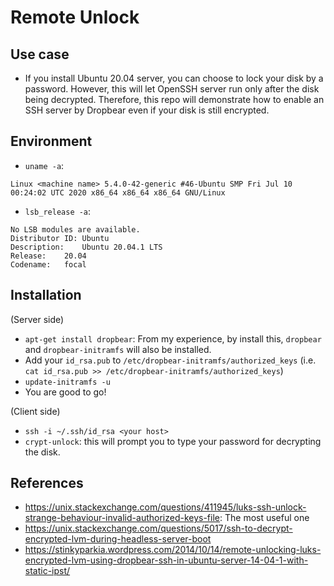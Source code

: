 # Remote Unlock

## Use case
* If you install Ubuntu 20.04 server, you can choose to lock your disk by a password. However, this will let OpenSSH server run only after the disk being decrypted. Therefore, this repo will demonstrate how to enable an SSH server by Dropbear even if your disk is still encrypted.

## Environment
* `uname -a`:
```
Linux <machine name> 5.4.0-42-generic #46-Ubuntu SMP Fri Jul 10 00:24:02 UTC 2020 x86_64 x86_64 x86_64 GNU/Linux
```
* `lsb_release -a`:
```
No LSB modules are available.
Distributor ID:	Ubuntu
Description:	Ubuntu 20.04.1 LTS
Release:	20.04
Codename:	focal
```

## Installation
(Server side)
* `apt-get install dropbear`: From my experience, by install this, `dropbear` and `dropbear-initramfs` will also be installed.
* Add your `id_rsa.pub` to `/etc/dropbear-initramfs/authorized_keys` (i.e. `cat id_rsa.pub >> /etc/dropbear-initramfs/authorized_keys`)
* `update-initramfs -u`
* You are good to go!

(Client side)
* `ssh -i ~/.ssh/id_rsa <your host>`
* `crypt-unlock`: this will prompt you to type your password for decrypting the disk.

## References
* <https://unix.stackexchange.com/questions/411945/luks-ssh-unlock-strange-behaviour-invalid-authorized-keys-file>: The most useful one
* <https://unix.stackexchange.com/questions/5017/ssh-to-decrypt-encrypted-lvm-during-headless-server-boot>
* <https://stinkyparkia.wordpress.com/2014/10/14/remote-unlocking-luks-encrypted-lvm-using-dropbear-ssh-in-ubuntu-server-14-04-1-with-static-ipst/>
